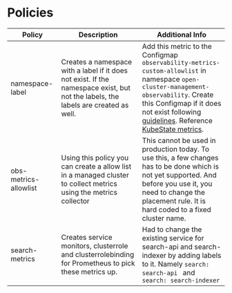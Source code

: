 # Policies



Policy | Description | Additional Info
--- | --- | ---
namespace-label | Creates a namespace with a label if it does not exist. If the namespace exist, but not the labels, the labels are created as well. | Add this metric to the Configmap `observability-metrics-custom-allowlist` in namespace `open-cluster-management-observability`. Create this Configmap if it does not exist following [guidelines](https://access.redhat.com/documentation/en-us/red_hat_advanced_cluster_management_for_kubernetes/2.5/html/observability/observing-environments-intro#adding-custom-metrics).  Reference [KubeState metrics](https://github.com/kubernetes/kube-state-metrics/blob/master/docs/namespace-metrics.md).
obs-metrics-allowlist | Using this policy you can create a allow list in a managed cluster to collect metrics using the metrics collector | This cannot be used in production today. To use this, a few changes has to be done which is not yet supported. And before you use it, you need to change the placement rule. It is hard coded to a fixed cluster name.
search-metrics | Creates service monitors, clusterrole and clusterrolebinding for Prometheus to pick these metrics up. | Had to change the existing service for search-api and search-indexer by adding labels to it. Namely `search: search-api ` and `search: search-indexer ` 